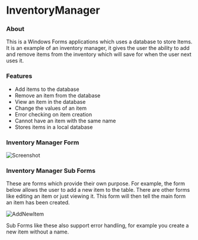 
# InventoryManager

### About

This is a Windows Forms applications which uses a database to store Items. It is an example of an inventory manager, it gives the user the ability to add and remove items from the inventory which will save for when the user next uses it. 

### Features
- Add items to the database
- Remove an item from the database
- View an item in the database
- Change the values of an item
- Error checking on item creation
- Cannot have an item with the same name
- Stores items in a local database

### Inventory Manager Form

![Screenshot](https://user-images.githubusercontent.com/97055625/178074827-d6209df0-9b04-4dee-a90c-08b39e2f20b4.png)

### Inventory Manager Sub Forms

These are forms which provide their own purpose. For example, the form below allows the user to add a new item to the table. There are other forms like editing an item or just viewing it. This form will then tell the main form an item has been created. 

![AddNewItem](https://user-images.githubusercontent.com/97055625/178075018-50959e6b-50ab-417b-af57-5d9ef4e188d6.png)

Sub Forms like these also support error handling, for example you create a new item without a name. 

